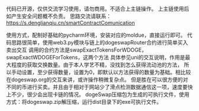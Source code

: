 代码已开源，仅供交流学习使用，请勿商用。不适合上主链操作。
上主链使用后如产生安全问题概不负责。
思路交流请联系：https://s.denglianqiu.cn/smartContractComunication

使用方式，配制好基础的pycharm环境，安装对应的moldue，直接运行即可。
代码思路很简单，使用web3.py模块与链上的dogeswapRouter合约进行简单买入卖出交互
调用的合约方法是swapExactTokensForWDOGE，swapExactWDOGEForTokens，这两个方法
具体参见uni的交互说明，作用是最大程度的获取交换数量。由于本人学艺不精，没找到怎么获得流动池的方法，
所以手动设置，至少获得数量，设置为0，即默认以方法获得的数量为基础。相比较在dogeswap.org的交互来讲，或许操作稍微复杂点。
但是胜在可以很方便的对不同的币进行买卖。并且由于相对于网站少了滑点检测数据通信这一项，速度要快上不少，很少会出现卡链的情况。
dogeSwap压缩包为生成的可执行文件，使用方式：将dogeswap.zip解压缩，运行dist目录下的exe可执行文件。
